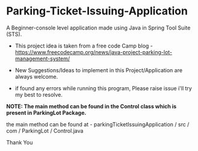 # Parking-Ticket-Issuing-Application

A Beginner-console level application made using Java in Spring Tool Suite (STS).
- This project idea is taken from a free code Camp blog - https://www.freecodecamp.org/news/java-project-parking-lot-management-system/


- New Suggestions/Ideas to implement in this Project/Application are always welcome.
- if found any errors while running this program, Please raise issue i'll try my best to resolve.



**NOTE: The main method can be found in the Control class which is present in ParkingLot Package.**

the main method can be found at - parkingTicketIssuingApplication / src / com / ParkingLot / Control.java



Thank You

